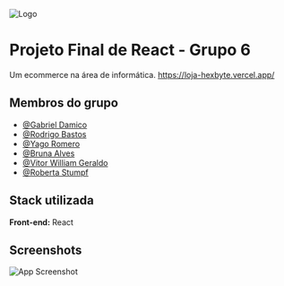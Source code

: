 
![Logo](https://cdn.discordapp.com/attachments/1081311951914815549/1116861418109685840/imagem_2023-06-09_194723812-removebg-preview.png)


# Projeto Final de React - Grupo 6

Um ecommerce na área de informática. https://loja-hexbyte.vercel.app/


## Membros do grupo

- [@Gabriel Damico](https://www.github.com/Arawns1)
- [@Rodrigo Bastos](https://www.github.com/bastosrodrigo)
- [@Yago Romero](https://www.github.com/yagob2)
- [@Bruna Alves](https://www.github.com/brunaalves21)
- [@Vitor William Geraldo](https://www.github.com/V-Maxxin)
- [@Roberta Stumpf](https://www.github.com/roberta2105)


## Stack utilizada

**Front-end:** React


## Screenshots

![App Screenshot](https://media.giphy.com/media/v1.Y2lkPTc5MGI3NjExNjZmY2M2MjdkMWIwMzAyNmIwNGM4YzJmMzI3NDM5N2IwOTcxMjY4NyZlcD12MV9pbnRlcm5hbF9naWZzX2dpZklkJmN0PWc/P0RURsLof5LV0Unp81/giphy.gif)

